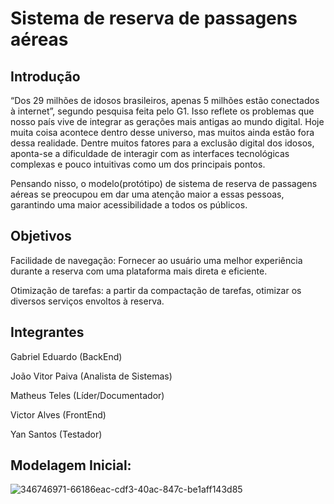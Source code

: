 # Sistema de reserva de passagens aéreas

## Introdução

“Dos 29 milhões de idosos brasileiros, apenas 5 milhões estão conectados à internet”, segundo pesquisa feita pelo 
G1. Isso reflete os problemas que nosso país vive de integrar as gerações mais antigas ao mundo digital. Hoje muita coisa 
acontece dentro desse universo, mas muitos ainda estão fora dessa realidade. Dentre muitos fatores para a exclusão digital dos 
idosos, aponta-se a dificuldade de interagir com as interfaces tecnológicas complexas e pouco intuitivas como um dos 
principais pontos.

Pensando nisso, o modelo(protótipo) de sistema de reserva de passagens aéreas se preocupou em dar uma atenção maior a essas 
pessoas, garantindo uma maior acessibilidade a todos os públicos.

## Objetivos 

Facilidade de navegação: Fornecer ao usuário uma melhor experiência durante a reserva com uma plataforma mais direta e eficiente. 

Otimização de tarefas: a partir da compactação de tarefas, otimizar os diversos serviços envoltos à reserva. 

## Integrantes 

Gabriel Eduardo (BackEnd) 

João Vitor Paiva (Analista de Sistemas) 

Matheus Teles (Líder/Documentador) 

Victor Alves (FrontEnd) 

Yan Santos (Testador) 

## Modelagem Inicial: 

![346746971-66186eac-cdf3-40ac-847c-be1aff143d85](https://github.com/poo-ec-2024-1/g2/assets/167904319/f5df8bef-f4d1-42f2-af8a-8df4538a2ae5)

